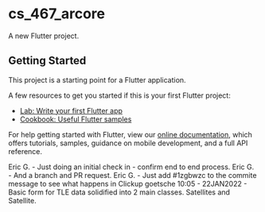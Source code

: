# cs_467_arcore

A new Flutter project.

## Getting Started

This project is a starting point for a Flutter application.

A few resources to get you started if this is your first Flutter project:

- [Lab: Write your first Flutter app](https://flutter.dev/docs/get-started/codelab)
- [Cookbook: Useful Flutter samples](https://flutter.dev/docs/cookbook)

For help getting started with Flutter, view our
[online documentation](https://flutter.dev/docs), which offers tutorials,
samples, guidance on mobile development, and a full API reference.

Eric G.  - Just doing an initial check in - confirm end to end process.
Eric G.  - And a branch and PR request.
Eric G. - Just add #1zgbwzc to the commite message to see what happens in Clickup
goetsche 10:05 - 22JAN2022 - Basic form for TLE data solidified into 2 main classes.  Satellites and Satellite.